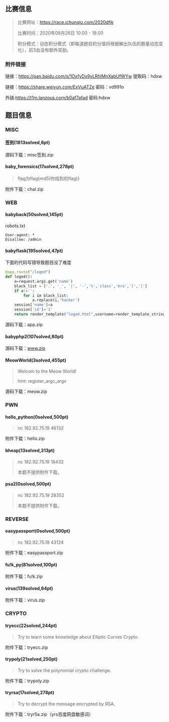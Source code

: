 ## 比赛信息

> 比赛网址：https://race.ichunqiu.com/2020dfjk
>
> 比赛时间：2020年09月26日 10:00 - 18:00
>
> 积分模式：动态积分模式（即每道题目的分值将根据解出队伍的数量动态变化），前3血没有额外奖励。



### 附件链接

链接：https://pan.baidu.com/s/1OxfyDx9yLRhIMnXabUfWYw 提取码：hdxw

链接：https://share.weiyun.com/ExVuATZe 密码：vd991o

外链:https://t1m.lanzous.com/b0af7afad 密码:hdxw



## 题目信息

### MISC

#### 签到(1813solved,6pt)

源码下载：misc签到.zip



#### baby_forensics(17solved,278pt)

> flag为flag{md5(你找到的flag)}

附件下载：chal.zip



### WEB

#### babyback(50solved,145pt)

robots.txt

```
User-agent: *
Disallow: /admin
```



#### babyflask(195solved,47pt)

下面的代码写错导致题目没了难度

```python
@app.route("/loged")
def loged():
    a=request.args.get('name')
    black_list = ['.', '_', '|', '-','%','class','mro','[',']']
    if a!='':
        for i in black_list:
            a.replace(i,'hacker')
    session['name']=a
    session['id']='1'
    return render_template("loged.html",username=render_template_string(a))
```

源码下载：app.zip



#### babyphp2(107solved,80pt)

源码下载：www.zip



#### MeowWorld(3solved,455pt)

> Welcom to the Meow World!
>
> hint: register_argc_argv

源码下载：meow.zip



### PWN

#### hello_python(0solved,500pt)

> nc 182.92.75.19 46132

附件下载：hello.zip



#### bheap(13solved,313pt)

> nc 182.92.75.19 16432
>
> 本题不提供附件下载。



#### psa2(0solved,500pt)

> nc 182.92.75.19 28352
>
> 本题不提供附件下载。



### REVERSE

#### easypassport(0solved,500pt)

> nc 182.92.75.19 43124

附件下载：easypassport.zip



#### fu!k_py(81solved,100pt)

附件下载：fu!k.zip



#### virus(139solved,64pt)

附件下载：virus.zip



### CRYPTO

#### tryecc(22solved,244pt)

> Try to learn some knowledge about Elliptic Curves Crypto.

附件下载：tryecc.zip



#### trypoly(21solved,250pt)

> Try to solve the polynomial crypto challenge.

附件下载：trypoly.zip



#### tryrsa(17solved,278pt)

> Try to decrypt the message encrypted by RSA.

附件下载：tryr5a.zip（yrs百度网盘敏感词）